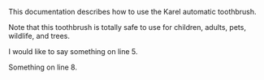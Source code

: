 This documentation describes how to use the Karel automatic toothbrush.

Note that this toothbrush is totally safe to use for children, adults, pets, wildlife, and trees.

I would like to say something on line 5.


Something on line 8.